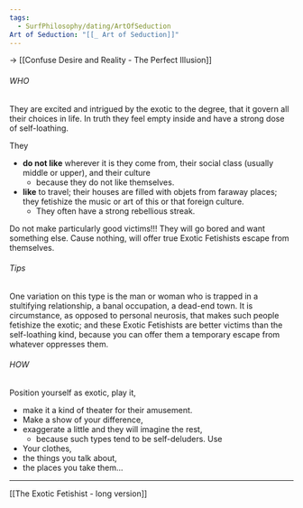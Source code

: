 ```yaml
---
tags:
  - SurfPhilosophy/dating/ArtOfSeduction
Art of Seduction: "[[_ Art of Seduction]]"
---
```

-> [[Confuse Desire and Reality - The Perfect Illusion]]
###### WHO
They are excited and intrigued by the exotic to the degree, that it govern all their choices in life. In truth they feel empty inside and have a strong dose of self-loathing.

They
- **do not like** wherever it is they come from, their social class (usually middle or upper), and their culture 
	- because they do not like themselves.
- **like** to travel; their houses are filled with objets from faraway places; they fetishize the music or art of this or that foreign culture. 
	- They often have a strong rebellious streak.

Do not make particularly good victims!!! They will go bored and want something else. Cause nothing, will offer true Exotic Fetishists escape from themselves.

###### Tips
One variation on this type is the man or woman who is trapped in a stultifying relationship, a banal occupation, a dead-end town. It is circumstance, as opposed to personal neurosis, that makes such people fetishize the exotic; and these Exotic Fetishists are better victims than the self-loathing kind, because you can offer them a temporary escape from whatever oppresses them. 
###### HOW
Position yourself as exotic, play it, 
- make it a kind of theater for their amusement. 
- Make a show of your difference, 
- exaggerate a little and they will imagine the rest, 
	- because such types tend to be self-deluders. 
Use
- Your clothes, 
- the things you talk about, 
- the places you take them...

----

[[The Exotic Fetishist - long version]]